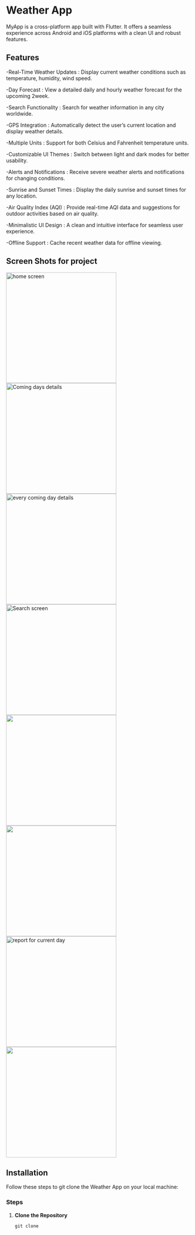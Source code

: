 # Weather App

MyApp is a cross-platform app built with Flutter. It offers a seamless experience across Android and iOS platforms with a clean UI and robust features.

## Features
-Real-Time Weather Updates :
 Display current weather conditions such as temperature, humidity, wind speed.

-Day Forecast : 
 View a detailed daily and hourly weather forecast for the upcoming 2week.

-Search Functionality  :
 Search for weather information in any city worldwide.

-GPS Integration :
 Automatically detect the user’s current location and display weather details.

-Multiple Units :
 Support for both Celsius and Fahrenheit temperature units.

-Customizable UI Themes :
 Switch between light and dark modes for better usability.

-Alerts and Notifications :
 Receive severe weather alerts and notifications for changing conditions.

-Sunrise and Sunset Times :
 Display the daily sunrise and sunset times for any location.

-Air Quality Index (AQI) :
 Provide real-time AQI data and suggestions for outdoor activities based on air quality.

-Minimalistic UI Design :
 A clean and intuitive interface for seamless user experience.

-Offline Support :
 Cache recent weather data for offline viewing.

## Screen Shots for project

<img src='https://github.com/user-attachments/assets/134f0a7a-e078-462c-b1e1-1f5066ba114b' alt="home screen" style='height: 300px; width: auto;  '>
<img src='https://github.com/user-attachments/assets/96a42690-18e6-4051-97b7-27ebfef1db6e' alt="Coming days details" style='height: 300px; width: auto;  '>
<img src='https://github.com/user-attachments/assets/5b22fb24-9829-4376-a34e-eb50377fce4d' alt="every coming day details" style='height: 300px; width: auto;  '>
<img src='https://github.com/user-attachments/assets/c72d5d55-3ed2-400b-a7bf-0152d3642854' alt="Search screen" style='height: 300px; width: auto;  '>
<img src='https://github.com/user-attachments/assets/f57cf8de-f0f8-43fa-927b-37ae4724e301' style='height: 300px; width: auto;  '>
<img src='https://github.com/user-attachments/assets/b9f22c59-461a-45ed-b58d-2207c9454c07' style='height: 300px; width: auto;  '>
<img src='https://github.com/user-attachments/assets/f2f1b1b8-8988-41b2-9128-4ce3c375bdec' alt="report for current day" style='height: 300px; width: auto;  '>
<img src='https://github.com/user-attachments/assets/8440c6e8-8ba8-434a-a3d4-c28b919592d0' style='height: 300px; width: auto;  '>

## Installation

Follow these steps to git clone the Weather App on your local machine:

### Steps

1. **Clone the Repository**
   ```
   git clone 
    ```




 

